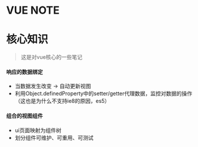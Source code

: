 VUE NOTE
========

# 核心知识

> 这是对vue核心的一些笔记

#### 响应的数据绑定
* 当数据发生改变 -> 自动更新视图
* 利用Object.definedProperty中的setter/getter代理数据，监控对数据的操作（这也是为什么不支持ie8的原因，es5）

#### 组合的视图组件
* ui页面映射为组件树
* 划分组件可维护、可重用、可测试
